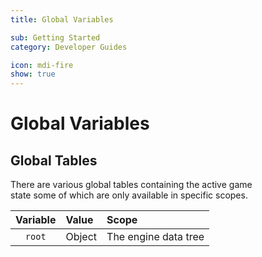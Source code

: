 ```yaml
---
title: Global Variables

sub: Getting Started
category: Developer Guides

icon: mdi-fire
show: true
---
```

# Global Variables

## Global Tables

There are various global tables containing the active game  
state some of which are only available in specific scopes.

| Variable | Value | Scope |
|:--------:|:------|:------|
| ``root`` | Object | The engine data tree |